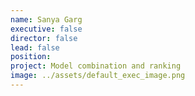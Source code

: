 ```yaml
---
name: Sanya Garg
executive: false
director: false
lead: false
position:  
project: Model combination and ranking
image: ../assets/default_exec_image.png
---
```

